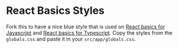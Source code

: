 # React Basics Styles

Fork this to have a nice blue style that is used on [React basics for Javascript](https://www.react-basics-js.vercel.app) and [React basics for Typescript](https://www.react-basics-ts.vercel.app). Copy the styles from the `globals.css` and paste it in your `src/app/globals.css`.
